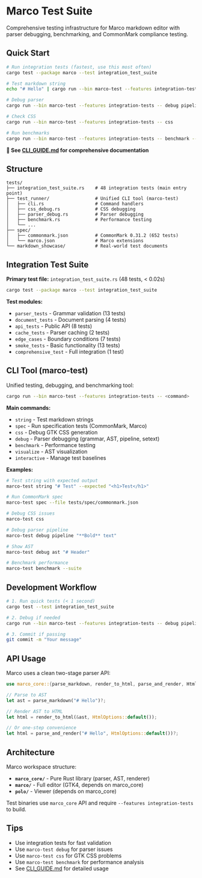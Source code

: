 # Marco Test Suite

Comprehensive testing infrastructure for Marco markdown editor with parser debugging, benchmarking, and CommonMark compliance testing.

## Quick Start

```bash
# Run integration tests (fastest, use this most often)
cargo test --package marco --test integration_test_suite

# Test markdown string
echo "# Hello" | cargo run --bin marco-test --features integration-tests -- string

# Debug parser
cargo run --bin marco-test --features integration-tests -- debug pipeline "**text**"

# Check CSS
cargo run --bin marco-test --features integration-tests -- css

# Run benchmarks
cargo run --bin marco-test --features integration-tests -- benchmark --suite
```

**📖 See [CLI_GUIDE.md](CLI_GUIDE.md) for comprehensive documentation**

## Structure

```
tests/
├── integration_test_suite.rs    # 48 integration tests (main entry point)
├── test_runner/                 # Unified CLI tool (marco-test)
│   ├── cli.rs                   # Command handlers
│   ├── css_debug.rs             # CSS debugging
│   ├── parser_debug.rs          # Parser debugging
│   ├── benchmark.rs             # Performance testing
│   └── ...
├── spec/
│   ├── commonmark.json          # CommonMark 0.31.2 (652 tests)
│   └── marco.json               # Marco extensions
└── markdown_showcase/           # Real-world test documents
```

## Integration Test Suite

**Primary test file:** `integration_test_suite.rs` (48 tests, < 0.02s)

```bash
cargo test --package marco --test integration_test_suite
```

**Test modules:**
- `parser_tests` - Grammar validation (13 tests)
- `document_tests` - Document parsing (4 tests)
- `api_tests` - Public API (8 tests)
- `cache_tests` - Parser caching (2 tests)
- `edge_cases` - Boundary conditions (7 tests)
- `smoke_tests` - Basic functionality (13 tests)
- `comprehensive_test` - Full integration (1 test)

## CLI Tool (marco-test)

Unified testing, debugging, and benchmarking tool:

```bash
cargo run --bin marco-test --features integration-tests -- <command>
```

**Main commands:**
- `string` - Test markdown strings
- `spec` - Run specification tests (CommonMark, Marco)
- `css` - Debug GTK CSS generation
- `debug` - Parser debugging (grammar, AST, pipeline, setext)
- `benchmark` - Performance testing
- `visualize` - AST visualization
- `interactive` - Manage test baselines

**Examples:**
```bash
# Test string with expected output
marco-test string "# Test" --expected "<h1>Test</h1>"

# Run CommonMark spec
marco-test spec --file tests/spec/commonmark.json

# Debug CSS issues
marco-test css

# Debug parser pipeline
marco-test debug pipeline "**Bold** text"

# Show AST
marco-test debug ast "# Header"

# Benchmark performance
marco-test benchmark --suite
```

## Development Workflow

```bash
# 1. Run quick tests (< 1 second)
cargo test --test integration_test_suite

# 2. Debug if needed
cargo run --bin marco-test --features integration-tests -- debug pipeline "case"

# 3. Commit if passing
git commit -m "Your message"
```

## API Usage

Marco uses a clean two-stage parser API:

```rust
use marco_core::{parse_markdown, render_to_html, parse_and_render, HtmlOptions};

// Parse to AST
let ast = parse_markdown("# Hello")?;

// Render AST to HTML
let html = render_to_html(&ast, HtmlOptions::default());

// Or one-step convenience
let html = parse_and_render("# Hello", HtmlOptions::default())?;
```

## Architecture

Marco workspace structure:
- **`marco_core/`** - Pure Rust library (parser, AST, renderer)
- **`marco/`** - Full editor (GTK4, depends on marco_core)
- **`polo/`** - Viewer (depends on marco_core)

Test binaries use `marco_core` API and require `--features integration-tests` to build.

## Tips

- Use integration tests for fast validation
- Use `marco-test debug` for parser issues
- Use `marco-test css` for GTK CSS problems
- Use `marco-test benchmark` for performance analysis
- See [CLI_GUIDE.md](CLI_GUIDE.md) for detailed usage
